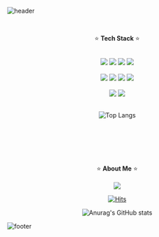 ![header](https://capsule-render.vercel.app/api?section=header&type=waving&color=gradient&customColorList=0,1,2,3,4,6,7,8,10,12,14,19,20,24,26,27,28,30&height=250&text=devyumi&fontSize=40&fontAlign=85&animation=twinkling)

<div align="center"><br>

⭐ **Tech Stack** ⭐ <br><br>

<img src="https://img.shields.io/badge/HTML5-E34F26?logo=HTML5&logoColor=white"/>
<img src="https://img.shields.io/badge/CSS3-1572B6?logo=CSS3&logoColor=white"/>
<img src="https://img.shields.io/badge/JavaScript-F7DF1E?logo=JavaScript&logoColor=white"/>
<img src="https://img.shields.io/badge/BootStrap-7952B3?&logo=BootStrap&logoColor=white"/> <br><br>
<img src="https://img.shields.io/badge/Spring-6DB33F?logo=Spring&logoColor=white"/>
<img src="https://img.shields.io/badge/Spring Boot-6DB33F?logo=Spring Boot&logoColor=white"/>
<img src="https://img.shields.io/badge/Spring Security-6DB33F?logo=Spring Security&logoColor=white"/>
<img src="https://img.shields.io/badge/Thymeleaf-005F0F?&logo=Thymeleaf&logoColor=white"/> <br><br>
<img src="https://img.shields.io/badge/MySQL-4479A1?logo=MySQL&logoColor=white"/>
<img src="https://img.shields.io/badge/MyBatis3-F36633?logo=MyBatis3&logoColor=white"/> <br><br>

![Top Langs](https://github-readme-stats.vercel.app/api/top-langs/?username=devyumi&layout=compact&title_color=1270B2&border_radius=15) <br><br>

#

<br><br>

⭐ **About Me** ⭐ <br><br>
<a href="https://velog.io/@devyumi/posts">
  <img src="https://img.shields.io/badge/Tech Blog-20C997?style=circle&logo=Velog&logoColor=white"/>
</a>

[![Hits](https://hits.seeyoufarm.com/api/count/incr/badge.svg?url=https%3A%2F%2Fgithub.com%2Fdevyumi&count_bg=%231270B2&title_bg=%23000000&icon=trustpilot.svg&icon_color=%23FFF500&title=devyumi&edge_flat=false)](https://hits.seeyoufarm.com) <br>

![Anurag's GitHub stats](https://github-readme-stats.vercel.app/api?username=devyumi&show=reviews,prs_merged,prs_merged_percentage&hide=prs,issues,contribs&show_icons=true&rank_icon=github&icon_color=1270B2&title_color=1270B2&text_color=000000&custom_title=devyumi's%20GitHub%20Stats&border_radius=15&ring_color=1270B2)

</div>

![footer](https://capsule-render.vercel.app/api?section=footer&type=waving&color=gradient&customColorList=0,1,2,3,4,6,7,8,10,12,14,19,20,24,26,27,28,30&height=200&fontSize=40)
